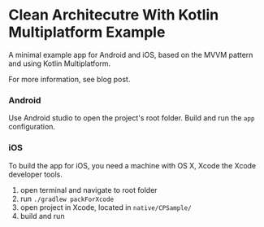 # Clean Architecutre With Kotlin Multiplatform Example

A minimal example app for Android and iOS, based on the MVVM pattern and using Kotlin Multiplatform.

For more information, see blog post.

### Android

Use Android studio to open the project's root folder. Build and run the `app` configuration. 

### iOS

To build the app for iOS, you need a machine with OS X, Xcode the Xcode developer tools.

1. open terminal and navigate to root folder
2. run `./gradlew packForXcode`
3. open project in Xcode, located in `native/CPSample/`
4. build and run